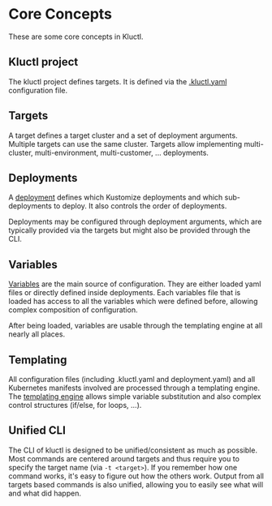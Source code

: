 <!-- This comment is uncommented when auto-synced to www-kluctl.io

---
title: Core Concepts
description: Core Concepts of Kluctl.
weight: 10
---
-->

# Core Concepts

These are some core concepts in Kluctl.

## Kluctl project
The kluctl project defines targets.
It is defined via the [.kluctl.yaml](./reference/kluctl-project) configuration file.

## Targets
A target defines a target cluster and a set of deployment arguments. Multiple targets can use the same cluster. Targets
allow implementing multi-cluster, multi-environment, multi-customer, ... deployments.

## Deployments
A [deployment](./reference/deployments) defines which Kustomize deployments and which sub-deployments
to deploy. It also controls the order of deployments.

Deployments may be configured through deployment arguments, which are typically provided via the targets but might also
be provided through the CLI.

## Variables
[Variables](./reference/templating) are the main source of configuration. They are either loaded yaml
files or directly defined inside deployments. Each variables file that is loaded has access to all the variables which
were defined before, allowing complex composition of configuration.

After being loaded, variables are usable through the templating engine at all nearly all places.

## Templating
All configuration files (including .kluctl.yaml and deployment.yaml) and all Kubernetes manifests involved are processed
through a templating engine.
The [templating engine](./reference/templating) allows simple variable substitution and also complex
control structures (if/else, for loops, ...).

## Unified CLI
The CLI of kluctl is designed to be unified/consistent as much as possible. Most commands are centered around targets
and thus require you to specify the target name (via `-t <target>`). If you remember how one command works, it's easy
to figure out how the others work. Output from all targets based commands is also unified, allowing you to easily see
what will and what did happen.
